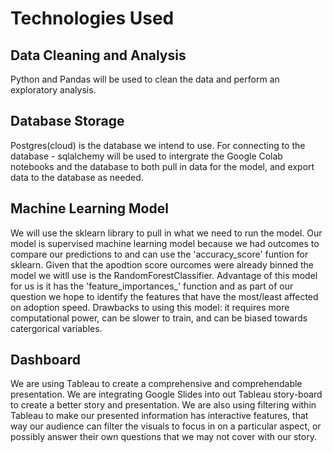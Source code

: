 # Technologies Used
## Data Cleaning and Analysis
Python and Pandas will be used to clean the data and perform an exploratory analysis.

## Database Storage
Postgres(cloud) is the database we intend to use. 
For connecting to the database - sqlalchemy will be used to intergrate the Google Colab notebooks and the database to both pull in data for the model, and export data to the database as needed.

## Machine Learning Model
We will use the sklearn library to pull in what we need to run the model.
Our model is supervised machine learning model because we had outcomes to compare our predictions to and can use the 'accuracy_score' funtion for sklearn. Given that the apodtion score ourcomes were already binned the model we witll use is the RandomForestClassifier. Advantage of this model for us is it has the 'feature_importances_' function and as part of our question we hope to identify the features that have the most/least affected on adoption speed. Drawbacks to using this model: it requires more computational power, can be slower to train, and can be biased towards catergorical variables.

## Dashboard
We are using Tableau to create a comprehensive and comprehendable presentation. We are integrating Google Slides into out Tableau story-board to create a better story and presentation. We are also using filtering within Tableau to make our presented information has interactive features, that way our audience can filter the visuals to focus in on a particular aspect, or possibly answer their own questions that we may not cover with our story.
